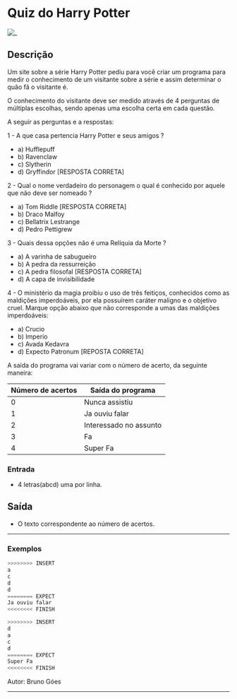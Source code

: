 # Quiz do Harry Potter

![_](https://raw.githubusercontent.com/qxcodefup/arcade/master/base/quiz/cover.jpg)

## Descrição

Um site sobre a série Harry Potter pediu para você criar um programa para medir o conhecimento de um visitante sobre a série e assim determinar o quão fã o visitante é.

O conhecimento do visitante deve ser medido através de 4 perguntas de múltiplas escolhas, sendo apenas uma escolha certa em cada questão.

A seguir as perguntas e a respostas:

1 - A que casa pertencia Harry Potter e seus amigos ?

- a) Hufflepuff  
- b) Ravenclaw  
- c) Slytherin  
- d) Gryffindor \[RESPOSTA CORRETA\]  

2 - Qual o nome verdadeiro do personagem o qual é conhecido por aquele que não deve ser nomeado ?

- a) Tom Riddle \[RESPOSTA CORRETA\]  
- b) Draco Malfoy  
- c) Bellatrix Lestrange  
- d) Pedro Pettigrew  

3 - Quais dessa opções não é uma Relíquia da Morte ?

- a) A varinha de sabugueiro  
- b) A pedra da ressurreição  
- c) A pedra filosofal \[RESPOSTA CORRETA\]  
- d) A capa de invisibilidade  

4 - O ministério da magia  proibiu o uso de três feitiços, conhecidos como as maldições imperdoáveis, por ela possuírem caráter maligno e o objetivo cruel. Marque opção abaixo que não corresponde a umas das maldições imperdoáveis:

- a) Crucio  
- b) Imperio  
- c) Avada Kedavra  
- d) Expecto Patronum \[REPOSTA CORRETA\]  

A saída do programa vai variar com o número de acerto, da seguinte maneira:

Número de acertos | Saída do programa
------------------|------------------
0               | Nunca assistiu
1             | Ja ouviu falar
2               | Interessado no assunto
3               | Fa
4               | Super Fa

### Entrada

- 4 letras(abcd) uma por linha.

## Saída

- O texto correspondente ao número de acertos.

---

### Exemplos

``` py
>>>>>>>> INSERT
a
c
d
d
======== EXPECT
Ja ouviu falar
<<<<<<<< FINISH
```

```py
>>>>>>>> INSERT
d
a
c
d
======== EXPECT
Super Fa
<<<<<<<< FINISH
```

Autor: Bruno Góes

---
